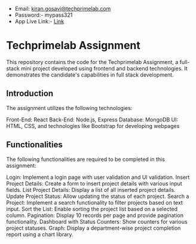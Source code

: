 - Email: kiran.gosavi@techprimelab.com
- Password:- mypass321
- App Live Link:- [Link](https://techprimelab-assignment-lmk9.onrender.com)

# Techprimelab Assignment

This repository contains the code for the Techprimelab Assignment, a full-stack mini project developed using frontend and backend technologies. It demonstrates the candidate's capabilities in full stack development.

## Introduction

The assignment utilizes the following technologies:

Front-End: React
Back-End: Node.js, Express
Database: MongoDB
UI: HTML, CSS, and technologies like Bootstrap for developing webpages

## Functionalities

The following functionalities are required to be completed in this assignment:

Login: Implement a login page with user validation and UI validation.
Insert Project Details: Create a form to insert project details with various input fields.
List Project Details: Display a list of all inserted project details.
Update Project Status: Allow updating the status of each project.
Search a Project: Implement a search functionality to filter projects based on text input.
Sort the List: Enable sorting the project list based on a selected column.
Pagination: Display 10 records per page and provide pagination functionality.
Dashboard with Status Counters: Show counters for various project statuses.
Graph: Display a department-wise project completion report using a chart library.
